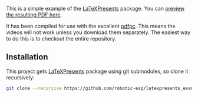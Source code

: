 This is a simple example of the [LaTeXPresents](https://github.com/robotic-esp/latexpresents) package.
You can [preview the resulting PDF here](https://github.com/robotic-esp/latexpresents_example/blob/main/demo_presentation.pdf).

It has been compiled for use with the excellent [pdfpc](https://pdfpc.github.io/).
This means the videos will not work unless you download them separately.
The easiest way to do this is to checkout the entire repository.

## Installation
This project gets [LaTeXPresents](https://github.com/robotic-esp/latexpresents) package using git submodules, so clone it recursively:
```bash
git clone --recursive https://github.com/robotic-esp/latexpresents_example.git
```
